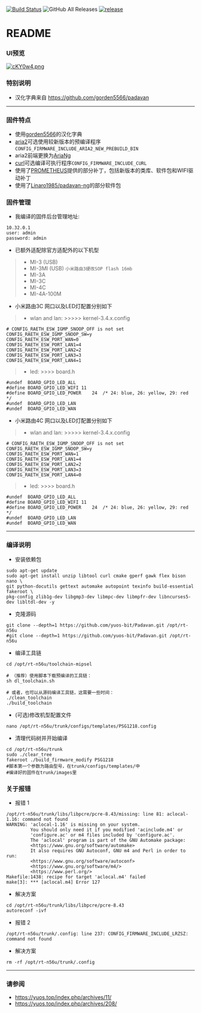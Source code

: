 [![Build Status](https://travis-ci.com/hanwckf/rt-n56u.svg?branch=master)](https://travis-ci.com/hanwckf/rt-n56u)
![GitHub All Releases](https://img.shields.io/github/downloads/hanwckf/rt-n56u/total)
[![release](https://img.shields.io/github/release/hanwckf/rt-n56u.svg)](https://github.com/hanwckf/rt-n56u/releases)

# README #

### UI预览 ###
[![cKY0w4.png](https://z3.ax1x.com/2021/04/04/cKY0w4.png)](https://imgtu.com/i/cKY0w4)


### 特别说明 ###
* 汉化字典来自 https://github.com/gorden5566/padavan

***

### 固件特点 ###
- 使用[gorden5566](https://github.com/gorden5566/padavan)的汉化字典
- [aria2](https://github.com/aria2/aria2)可选使用较新版本的预编译程序 ```CONFIG_FIRMWARE_INCLUDE_ARIA2_NEW_PREBUILD_BIN```
- aria2前端更换为[AriaNg](https://github.com/mayswind/AriaNg)
- [curl](https://github.com/curl/curl)可选编译可执行程序```CONFIG_FIRMWARE_INCLUDE_CURL```
- 使用了[PROMETHEUS](http://pm.freize.net/index.html)提供的部分补丁，包括新版本的类库、软件包和WIFI驱动补丁
- 使用了[Linaro1985/padavan-ng](https://github.com/Linaro1985/padavan-ng)的部分软件包
### 固件管理 ###
- 我编译的固件后台管理地址:
```shell 
10.32.0.1 
user: admin
password: admin
```

- 已额外适配除官方适配外的以下机型
>- MI-3 (USB)
>- MI-3MI (USB) ```小米路由3硬改SOP flash 16mb```
>- MI-3A
>- MI-3C
>- MI-4C
>- MI-4A-100M
- 小米路由3C 网口以及LED灯配置分别如下
>- wlan and lan: >>>>> kernel-3.4.x.config
```shell
# CONFIG_RAETH_ESW_IGMP_SNOOP_OFF is not set
CONFIG_RAETH_ESW_IGMP_SNOOP_SW=y
CONFIG_RAETH_ESW_PORT_WAN=0
CONFIG_RAETH_ESW_PORT_LAN1=4
CONFIG_RAETH_ESW_PORT_LAN2=2
CONFIG_RAETH_ESW_PORT_LAN3=3
CONFIG_RAETH_ESW_PORT_LAN4=1
```
>- led: >>>> board.h
```shell
#undef  BOARD_GPIO_LED_ALL 
#define BOARD_GPIO_LED_WIFI	11
#define BOARD_GPIO_LED_POWER	24	/* 24: blue, 26: yellow, 29: red */
#undef  BOARD_GPIO_LED_LAN
#undef  BOARD_GPIO_LED_WAN
```

- 小米路由4C 网口以及LED灯配置分别如下
>- wlan and lan: >>>>> kernel-3.4.x.config
```shell
# CONFIG_RAETH_ESW_IGMP_SNOOP_OFF is not set
CONFIG_RAETH_ESW_IGMP_SNOOP_SW=y
CONFIG_RAETH_ESW_PORT_WAN=1
CONFIG_RAETH_ESW_PORT_LAN1=4
CONFIG_RAETH_ESW_PORT_LAN2=2
CONFIG_RAETH_ESW_PORT_LAN3=3
CONFIG_RAETH_ESW_PORT_LAN4=0
```
>- led: >>>> board.h
```shell
#undef  BOARD_GPIO_LED_ALL 
#define BOARD_GPIO_LED_WIFI	11
#define BOARD_GPIO_LED_POWER	24	/* 24: blue, 26: yellow, 29: red */
#undef  BOARD_GPIO_LED_LAN
#undef  BOARD_GPIO_LED_WAN
```
***

### 编译说明 ###

* 安装依赖包
```shell
sudo apt-get update
sudo apt-get install unzip libtool curl cmake gperf gawk flex bison nano \
git python-docutils gettext automake autopoint texinfo build-essential fakeroot \
pkg-config zlib1g-dev libgmp3-dev libmpc-dev libmpfr-dev libncurses5-dev libltdl-dev -y
```
* 克隆源码
```shell
git clone --depth=1 https://github.com/yuos-bit/Padavan.git /opt/rt-n56u
#git clone --depth=1 https://github.com/yuos-bit/Padavan.git /opt/rt-n56u
```
* 编译工具链
```shell
cd /opt/rt-n56u/toolchain-mipsel

# （推荐）使用脚本下载预编译的工具链：
sh dl_toolchain.sh

# 或者，也可以从源码编译工具链，这需要一些时间：
./clean_toolchain
./build_toolchain

```
* (可选)修改机型配置文件
```shell
nano /opt/rt-n56u/trunk/configs/templates/PSG1218.config
```
* 清理代码树并开始编译
```shell
cd /opt/rt-n56u/trunk
sudo ./clear_tree
fakeroot ./build_firmware_modify PSG1218
#脚本第一个参数为路由型号，在trunk/configs/templates/中
#编译好的固件在trunk/images里
```
### 关于报错
* 报错 1
```shell
/opt/rt-n56u/trunk/libs/libpcre/pcre-8.43/missing: line 81: aclocal-1.16: command not found
WARNING: 'aclocal-1.16' is missing on your system.
         You should only need it if you modified 'acinclude.m4' or
         'configure.ac' or m4 files included by 'configure.ac'.
         The 'aclocal' program is part of the GNU Automake package:
         <https://www.gnu.org/software/automake>
         It also requires GNU Autoconf, GNU m4 and Perl in order to run:
         <https://www.gnu.org/software/autoconf>
         <https://www.gnu.org/software/m4/>
         <https://www.perl.org/>
Makefile:1438: recipe for target 'aclocal.m4' failed
make[3]: *** [aclocal.m4] Error 127
```
* 解决方案
```shell
cd /opt/rt-n56u/trunk/libs/libpcre/pcre-8.43
autoreconf -ivf
```
* 报错 2
```shell
/opt/rt-n56u/trunk/.config: line 237: CONFIG_FIRMWARE_INCLUDE_LRZSZ: command not found
```
* 解决方案
```shell
rm -rf /opt/rt-n56u/trunk/.config
```
***

### 请参阅 ###
- https://yuos.top/index.php/archives/11/
- https://yuos.top/index.php/archives/208/
